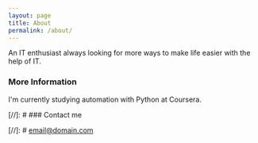 ```yaml
---
layout: page
title: About
permalink: /about/
---
```


An IT enthusiast always looking for more ways to make life easier with the help of IT.

### More Information

I'm currently studying automation with Python at Coursera.

 [//]: # ### Contact me 

 [//]: # [email@domain.com](mailto:email@domain.com) 
